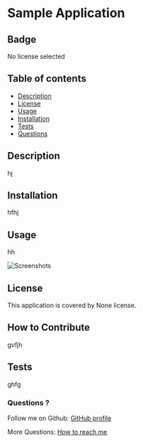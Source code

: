 
      
#  Sample Application


## Badge

No license selected

## Table of contents

- [Description](#description)
- [License](#license)
- [Usage](#usage)
- [Installation](#installation)
- [Tests](#tests)
- [Questions](#questions)


## Description

hj

## Installation

hfhj


## Usage

hh

![Screenshots](path)

## License

This application is covered by None license.


## How to Contribute

gvfjh

## Tests

ghfg

### Questions ?

Follow me on Github: [GitHub profile ](https://github.com/hh)
<br/>

More Questions: [How to reach me ](hghj)
      